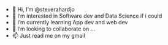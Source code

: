- 👋 Hi, I’m @steverahardjo
- 👀 I’m interested in Software dev and Data Science if i could
- 🌱 I’m currently learning App dev and web dev
- 💞️ I’m looking to collaborate on ...
- 📫 Just read me on my gmail

<!---
steverahardjo/steverahardjo is a ✨ special ✨ repository because its `README.md` (this file) appears on your GitHub profile.
You can click the Preview link to take a look at your changes.
--->
